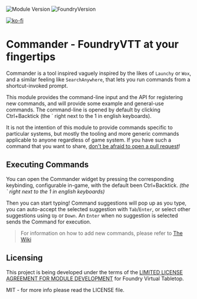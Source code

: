 ![Module Version](https://img.shields.io/github/v/release/ccjmk/commander?color=blue)
![FoundryVersion](https://img.shields.io/endpoint?url=https://foundryshields.com/version?url=https%3A%2F%2Fgithub.com%2Fccjmk%2Fcommander%2Freleases%2Flatest%2Fdownload%2Fmodule.json)

[![ko-fi](https://ko-fi.com/img/githubbutton_sm.svg)](https://ko-fi.com/N4N88281M)

# Commander - FoundryVTT at your fingertips

Commander is a tool inspired vaguely inspired by the likes of `Launchy` or `Wox`, and a similar feeling like `SearchAnywhere`, that lets you run commands from a shortcut-invoked prompt.

This module provides the command-line input and the API for registering new commands, and will provide some example and general-use commands. The command-line is opened by default by clicking Ctrl+Backtick (the ` right next to the 1 in english keyboards).

It is not the intention of this module to provide commands specific to particular systems, but mostly the tooling and more generic commands applicable to anyone regardless of game system. If you have such a command that you want to share, [don't be afraid to open a pull request](https://github.com/ccjmk/commander/pulls)!

## Executing Commands

You can open the Commander widget by pressing the corresponding keybinding, configurable in-game, with the default been Ctrl+Backtick.  *(the ` right next to the 1 in english keyboards)*

Then you can start typing! Command suggestions will pop up as you type, you can auto-accept the selected suggestion with `Tab`/`Enter`, or select other suggestions using `Up` or `Down`. An `Enter` when no suggestion is selected sends the Command for execution.

> For information on how to add new commands, please refer to [The Wiki](https://github.com/ccjmk/commander/wiki)

## Licensing

This project is being developed under the terms of the
[LIMITED LICENSE AGREEMENT FOR MODULE DEVELOPMENT] for Foundry Virtual Tabletop.

MIT - for more info please read the LICENSE file.

[LIMITED LICENSE AGREEMENT FOR MODULE DEVELOPMENT]: https://foundryvtt.com/article/license/
